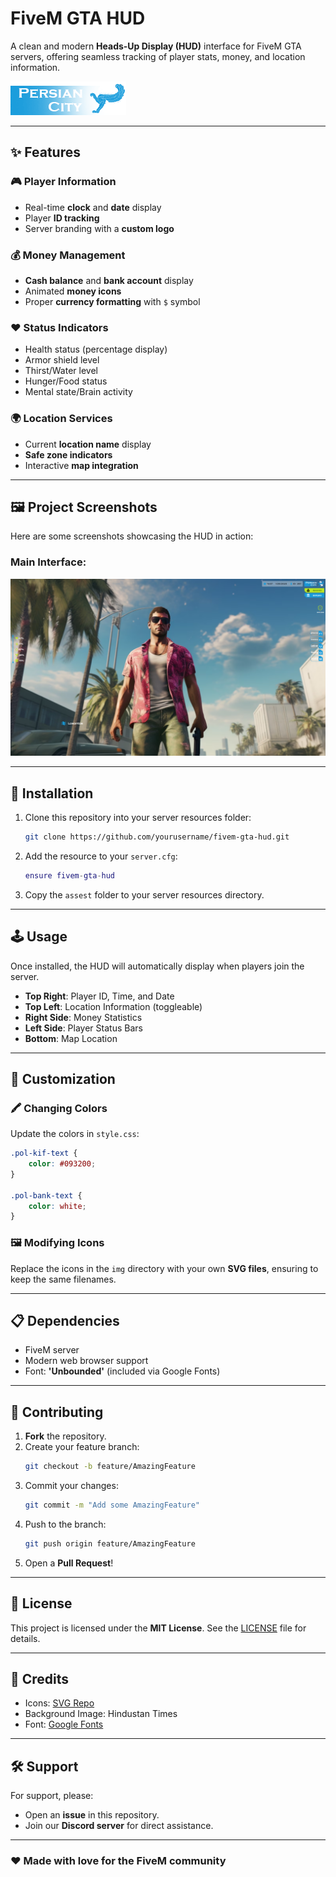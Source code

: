 # FiveM GTA HUD  

A clean and modern **Heads-Up Display (HUD)** interface for FiveM GTA servers, offering seamless tracking of player stats, money, and location information.  

![Preview](assest/img/logo.png)  

---

## ✨ Features  

### 🎮 **Player Information**  
- Real-time **clock** and **date** display  
- Player **ID tracking**  
- Server branding with a **custom logo**  

### 💰 **Money Management**  
- **Cash balance** and **bank account** display  
- Animated **money icons**  
- Proper **currency formatting** with `$` symbol  

### ❤️ **Status Indicators**  
- Health status (percentage display)  
- Armor shield level  
- Thirst/Water level  
- Hunger/Food status  
- Mental state/Brain activity  

### 🌍 **Location Services**  
- Current **location name** display  
- **Safe zone indicators**  
- Interactive **map integration**  

---

## 🖼️ Project Screenshots  

Here are some screenshots showcasing the HUD in action:  

### Main Interface:  
![HUD Preview](assest/img/screenshot1.png)

---

## 🚀 Installation  

1. Clone this repository into your server resources folder:  
   ```bash
   git clone https://github.com/yourusername/fivem-gta-hud.git
   ```  

2. Add the resource to your `server.cfg`:  
   ```lua
   ensure fivem-gta-hud
   ```  

3. Copy the `assest` folder to your server resources directory.  

---

## 🕹️ Usage  

Once installed, the HUD will automatically display when players join the server.  

- **Top Right**: Player ID, Time, and Date  
- **Top Left**: Location Information (toggleable)  
- **Right Side**: Money Statistics  
- **Left Side**: Player Status Bars  
- **Bottom**: Map Location  

---

## 🎨 Customization  

### 🖍️ Changing Colors  

Update the colors in `style.css`:  
```css
.pol-kif-text {
    color: #093200;
}

.pol-bank-text {
    color: white;
}
```  

### 🖼️ Modifying Icons  

Replace the icons in the `img` directory with your own **SVG files**, ensuring to keep the same filenames.  

---

## 📋 Dependencies  

- FiveM server  
- Modern web browser support  
- Font: **'Unbounded'** (included via Google Fonts)  

---

## 🤝 Contributing  

1. **Fork** the repository.  
2. Create your feature branch:  
   ```bash
   git checkout -b feature/AmazingFeature
   ```  
3. Commit your changes:  
   ```bash
   git commit -m "Add some AmazingFeature"
   ```  
4. Push to the branch:  
   ```bash
   git push origin feature/AmazingFeature
   ```  
5. Open a **Pull Request**!  

---

## 📜 License  

This project is licensed under the **MIT License**. See the [LICENSE](LICENSE) file for details.  

---

## 🙌 Credits  

- Icons: [SVG Repo](https://www.svgrepo.com/)  
- Background Image: Hindustan Times  
- Font: [Google Fonts](https://fonts.google.com/)  

---

## 🛠️ Support  

For support, please:  
- Open an **issue** in this repository.  
- Join our **Discord server** for direct assistance.  

---

### ❤️ Made with love for the FiveM community  

